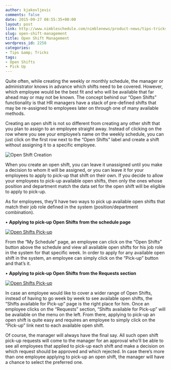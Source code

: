 ```yaml
---
author: kjakovljevic
comments: false
date: 2015-09-27 08:55:35+00:00
layout: post
link: http://www.nimbleschedule.com/nimblenews/product-news/tips-tricks/open-shift-management/
slug: open-shift-management
title: Open Shift Management
wordpress_id: 2258
categories:
- Tips &amp; Tricks
tags:
- Open Shifts
- Pick Up
---
```


Quite often, while creating the weekly or monthly schedule, the manager or administrator knows in advance which shifts need to be covered. However, which employee would be the best fit and who will be available that far ahead may or may not be known. The concept behind our “Open Shifts” functionality is that HR managers have a stack of pre-defined shifts that may be re-assigned to employees later on through one of many available methods.

Creating an open shift is not so different from creating any other shift that you plan to assign to an employee straight away. Instead of clicking on the row where you see your employee’s name on the weekly schedule, you can just click on the first row next to the “Open Shifts” label and create a shift without assigning it to a specific employee.

![Open Shift Creation](http://www.nimbleschedule.com/wp-content/uploads/2015/09/Open-Shift-Creation.jpg)  
  
  


When you create an open shift, you can leave it unassigned until you make a decision to whom it will be assigned, or you can leave it for your employees to apply to pick-up that shift on their own. If you decide to allow your employees to pick-up available open shifts, then only the ones whose position and department match the data set for the open shift will be eligible to apply to pick-up.

As for employees, they’ll have two ways to pick up available open shifts that match their job role defined in the system (position/department combination).

• **Applying to pick-up Open Shifts from the schedule page**

[![Open Shifts Pick-up](http://www.nimbleschedule.com/wp-content/uploads/2015/09/Open-Shift-Pick-up1-thumb.jpg)](http://www.nimbleschedule.com/wp-content/uploads/2015/09/Open-Shift-Pick-up1.jpg)  
  
  


From the “My Schedule” page, an employee can click on the “Open Shifts” button above the schedule and view all available open shifts for his job role in the system for that specific week. In order to apply for any available open shift in the system, an employee can simply click on the “Pick-up” button and that’s it.

• **Applying to pick-up Open Shifts from the Requests section**

[![Open Shifts Pick-up](http://www.nimbleschedule.com/wp-content/uploads/2015/09/Open-Shift-Pick-up2-thumb.jpg)](http://www.nimbleschedule.com/wp-content/uploads/2015/09/Open-Shift-Pick-up2.jpg)  
  
  


In case an employee would like to cover a wider range of Open Shifts, instead of having to go week by week to see available open shifts, the “Shifts available for Pick-up” page is the right place for him. Once an employee clicks on the “Requests” section, “Shifts available for Pick-up” will be available on the menu on the left. From there, applying to pick-up an open shift is quite easy and requires an employee to simply click on the “Pick-up” link next to each available open shift.

Of course, the manager will always have the final say. All such open shift pick-up requests will come to the manager for an approval who’ll be able to see all employees that applied to pick-up each shift and make a decision on which request should be approved and which rejected. In case there’s more than one employee applying to pick-up an open shift, the manager will have a chance to select the preferred one.

